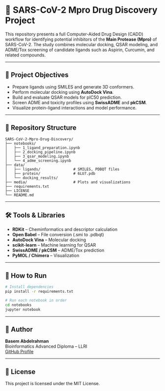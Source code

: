 # 🧬 SARS-CoV-2 Mpro Drug Discovery Project

This repository presents a full Computer-Aided Drug Design (CADD) workflow for identifying potential inhibitors of the **Main Protease (Mpro)** of SARS-CoV-2. The study combines molecular docking, QSAR modeling, and ADME/Tox screening of candidate ligands such as Aspirin, Curcumin, and related compounds.

---

## 📌 Project Objectives

- Prepare ligands using SMILES and generate 3D conformers.
- Perform molecular docking using **AutoDock Vina**.
- Build and evaluate QSAR models for pIC50 prediction.
- Screen ADME and toxicity profiles using **SwissADME** and **pkCSM**.
- Visualize protein-ligand interactions and model performance.

---

## 📁 Repository Structure

```
SARS-CoV-2-Mpro-Drug-Discovery/
├── notebooks/
│   ├── 1_ligand_preparation.ipynb
│   ├── 2_docking_pipeline.ipynb
│   ├── 3_qsar_modeling.ipynb
│   └── 4_adme_screening.ipynb
├── data/
│   ├── ligands/               # SMILES, PDBQT files
│   ├── protein/               # 6LU7.pdb
│   └── docking_results/
├── media/                     # Plots and visualizations
├── requirements.txt
├── LICENSE
└── README.md
```

---

## 🛠️ Tools & Libraries

- **RDKit** – Cheminformatics and descriptor calculation
- **Open Babel** – File conversion (.smi to .pdbqt)
- **AutoDock Vina** – Molecular docking
- **scikit-learn** – Machine learning for QSAR
- **SwissADME / pkCSM** – ADME/Tox prediction
- **PyMOL / Chimera** – Visualization

---

## 🚀 How to Run

```bash
# Install dependencies
pip install -r requirements.txt

# Run each notebook in order
cd notebooks
jupyter notebook
```

---

## 👤 Author

**Basem Abdelrahman**  
Bioinformatics Advanced Diploma – LLRI  
[GitHub Profile](https://github.com/basemmak)

---

## 📄 License

This project is licensed under the MIT License.
